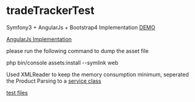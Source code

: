 tradeTrackerTest
================

Symfony3 + AngularJs + Bootstrap4 Implementation [DEMO](http://45.55.183.216/app.php/)

[AngularJs Implementation](https://github.com/arun123/tradeTrackerTest/tree/master/src/AppBundle/Resources/public/js/app)

please run the following command to dump the asset file

php bin/console assets:install --symlink web


Used XMLReader to keep the memory consumption minimum, seperated the Product Parsing to a [service class](https://github.com/arun123/tradeTrackerTest/blob/master/src/AppBundle/Service/ProductParser.php)

[test files](https://github.com/arun123/tradeTrackerTest/tree/master/tests/AppBundle)